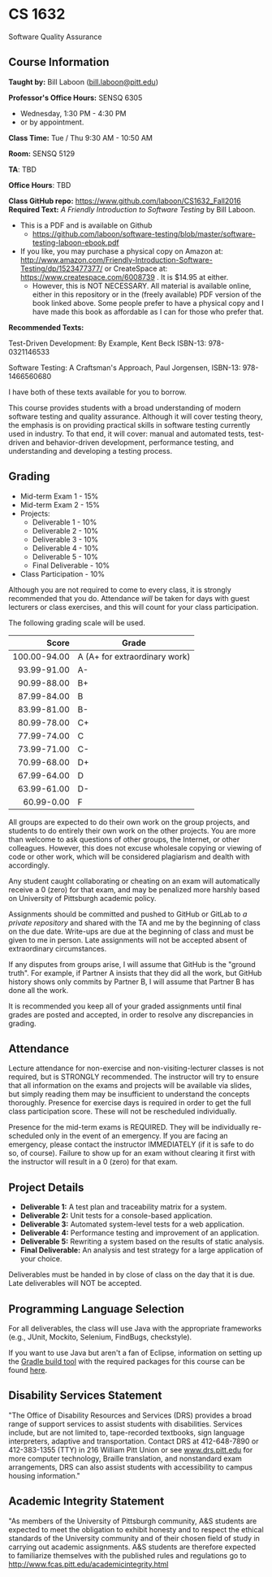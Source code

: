 # CS 1632
Software Quality Assurance

## Course Information

**Taught by:** Bill Laboon (bill.laboon@pitt.edu)

**Professor's Office Hours:** SENSQ 6305  
  * Wednesday, 1:30 PM - 4:30 PM
  * or by appointment.  

**Class Time:** Tue / Thu 9:30 AM - 10:50 AM

**Room:** SENSQ 5129

**TA**: TBD

**Office Hours**: TBD

**Class GitHub repo:** https://www.github.com/laboon/CS1632_Fall2016  
**Required Text:** _A Friendly Introduction to Software Testing_ by Bill Laboon.
* This is a PDF and is available on Github
  * https://github.com/laboon/software-testing/blob/master/software-testing-laboon-ebook.pdf
* If you like, you may purchase a physical copy on Amazon at: http://www.amazon.com/Friendly-Introduction-Software-Testing/dp/1523477377/ or CreateSpace at: https://www.createspace.com/6008739 .  It is $14.95 at either.
  * However, this is NOT NECESSARY.  All material is available online, either in this repository or in the (freely available) PDF version of the book linked above.  Some people prefer to have a physical copy and I have made this book as affordable as I can for those who prefer that.

**Recommended Texts:** 

Test-Driven Development: By Example, Kent Beck ISBN-13: 978-0321146533

Software Testing: A Craftsman's Approach, Paul Jorgensen, ISBN-13: 978-1466560680

I have both of these texts available for you to borrow.

This course provides students with a broad understanding of modern
software testing and quality assurance. Although it will cover testing
theory, the emphasis is on providing practical skills in software
testing currently used in industry. To that end, it will cover: manual
and automated tests, test-driven and behavior-driven development,
performance testing, and understanding and developing a testing
process.

## Grading

* Mid-term Exam 1 - 15%
* Mid-term Exam 2 - 15%
* Projects:
  * Deliverable 1 - 10%
  * Deliverable 2 - 10%
  * Deliverable 3 - 10%
  * Deliverable 4 - 10%
  * Deliverable 5 - 10%
  * Final Deliverable - 10%
* Class Participation - 10%

Although you are not required to come to every class, it is strongly recommended that you do.  Attendance _will_ be taken for days with guest lecturers or class exercises, and this will count for your class participation.

The following grading scale will be used.  

Score  | Grade
-----: | ------------------------------
100.00-94.00 | A (A+ for extraordinary work)
93.99-91.00  | A-
90.99-88.00  | B+
87.99-84.00  | B
83.99-81.00  | B-
80.99-78.00  | C+
77.99-74.00  | C
73.99-71.00  | C-
70.99-68.00  | D+
67.99-64.00  | D
63.99-61.00  | D-
60.99-0.00   | F

All groups are expected to do their own work on the group projects, and students to do entirely their own work on the other projects.  You are more than welcome to ask questions of other groups, the Internet, or other colleagues.  However, this does not excuse wholesale copying or viewing of code or other work, which will be considered plagiarism and dealth with accordingly.

Any student caught collaborating or cheating on an exam will automatically receive a 0 (zero) for that exam, and may be penalized more harshly based on University of Pittsburgh academic policy.

Assignments should be committed and pushed to GitHub or GitLab to _a private repository_ and shared with the TA and me by the beginning of class on the due date.  Write-ups are due at the beginning of class and must be given to me in person.  Late assignments will not be accepted absent of extraordinary circumstances.

If any disputes from groups arise, I will assume that GitHub is the "ground 
truth".  For example, if Partner A insists that they did all the work, but GitHub history shows only commits by Partner B, I will assume that Partner B has done all the work.

It is recommended you keep all of your graded assignments until final
grades are posted and accepted, in order to resolve any discrepancies
in grading.

## Attendance

Lecture attendance for non-exercise and non-visiting-lecturer classes is not required, but is STRONGLY recommended. The instructor will try to ensure that all information on the exams and projects will be available via slides, but simply reading them may be insufficient to understand the concepts thoroughly.   Presence for exercise days is required in order to get the full
class participation score.  These will not be rescheduled individually.

Presence for the mid-term exams is REQUIRED.  They will be
individually re-scheduled only in the event of an emergency.  If you
are facing an emergency, please contact the instructor IMMEDIATELY (if
it is safe to do so, of course).  Failure to show up for an exam
without clearing it first with the instructor will result in a 0
(zero) for that exam.

## Project Details

* **Deliverable 1:** A test plan and traceability matrix for a system.
* **Deliverable 2:** Unit tests for a console-based application.
* **Deliverable 3:** Automated system-level tests for a web application.
* **Deliverable 4:** Performance testing and improvement of an application.
* **Deliverable 5:** Rewriting a system based on the results of static analysis.
* **Final Deliverable:** An analysis and test strategy for a large application of your choice.

Deliverables must be handed in by close of class on the day that it is
due.  Late deliverables will NOT be accepted.

## Programming Language Selection

For all deliverables, the class will use Java with the appropriate frameworks (e.g., JUnit, Mockito, Selenium, FindBugs, checkstyle).

If you want to use Java but aren't a fan of Eclipse, information on setting up the [Gradle build tool](https://gradle.org/) with the required packages for this course can be found [here](https://gist.github.com/alexlafroscia/c6757de349b27e34eff6).  

## Disability Services Statement

"The Office of Disability Resources and
Services (DRS) provides a broad range of support services to assist
students with disabilities. Services include, but are not limited to,
tape-recorded textbooks, sign language interpreters, adaptive and
transportation. Contact DRS at 412-648-7890 or 412-383-1355 (TTY) in
216 William Pitt Union or see www.drs.pitt.edu for more computer
technology, Braille translation, and nonstandard exam arrangements,
DRS can also assist students with accessibility to campus housing
information."

## Academic Integrity Statement

"As members of the University of
Pittsburgh community, A&S students are expected to meet the obligation
to exhibit honesty and to respect the ethical standards of the
University community and of their chosen field of study in carrying
out academic assignments. A&S students are therefore expected to
familiarize themselves with the published rules and regulations go to
http://www.fcas.pitt.edu/academicintegrity.html

